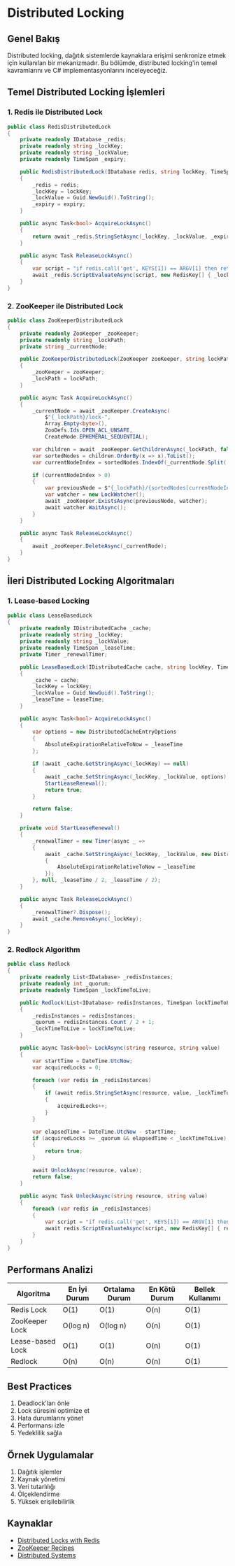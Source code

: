 # Distributed Locking

## Genel Bakış

Distributed locking, dağıtık sistemlerde kaynaklara erişimi senkronize etmek için kullanılan bir mekanizmadır. Bu bölümde, distributed locking'in temel kavramlarını ve C# implementasyonlarını inceleyeceğiz.

## Temel Distributed Locking İşlemleri

### 1. Redis ile Distributed Lock

```csharp
public class RedisDistributedLock
{
    private readonly IDatabase _redis;
    private readonly string _lockKey;
    private readonly string _lockValue;
    private readonly TimeSpan _expiry;

    public RedisDistributedLock(IDatabase redis, string lockKey, TimeSpan expiry)
    {
        _redis = redis;
        _lockKey = lockKey;
        _lockValue = Guid.NewGuid().ToString();
        _expiry = expiry;
    }

    public async Task<bool> AcquireLockAsync()
    {
        return await _redis.StringSetAsync(_lockKey, _lockValue, _expiry, When.NotExists);
    }

    public async Task ReleaseLockAsync()
    {
        var script = "if redis.call('get', KEYS[1]) == ARGV[1] then return redis.call('del', KEYS[1]) else return 0 end";
        await _redis.ScriptEvaluateAsync(script, new RedisKey[] { _lockKey }, new RedisValue[] { _lockValue });
    }
}
```

### 2. ZooKeeper ile Distributed Lock

```csharp
public class ZooKeeperDistributedLock
{
    private readonly ZooKeeper _zooKeeper;
    private readonly string _lockPath;
    private string _currentNode;

    public ZooKeeperDistributedLock(ZooKeeper zooKeeper, string lockPath)
    {
        _zooKeeper = zooKeeper;
        _lockPath = lockPath;
    }

    public async Task AcquireLockAsync()
    {
        _currentNode = await _zooKeeper.CreateAsync(
            $"{_lockPath}/lock-",
            Array.Empty<byte>(),
            ZooDefs.Ids.OPEN_ACL_UNSAFE,
            CreateMode.EPHEMERAL_SEQUENTIAL);

        var children = await _zooKeeper.GetChildrenAsync(_lockPath, false);
        var sortedNodes = children.OrderBy(x => x).ToList();
        var currentNodeIndex = sortedNodes.IndexOf(_currentNode.Split('/').Last());

        if (currentNodeIndex > 0)
        {
            var previousNode = $"{_lockPath}/{sortedNodes[currentNodeIndex - 1]}";
            var watcher = new LockWatcher();
            await _zooKeeper.ExistsAsync(previousNode, watcher);
            await watcher.WaitAsync();
        }
    }

    public async Task ReleaseLockAsync()
    {
        await _zooKeeper.DeleteAsync(_currentNode);
    }
}
```

## İleri Distributed Locking Algoritmaları

### 1. Lease-based Locking

```csharp
public class LeaseBasedLock
{
    private readonly IDistributedCache _cache;
    private readonly string _lockKey;
    private readonly string _lockValue;
    private readonly TimeSpan _leaseTime;
    private Timer _renewalTimer;

    public LeaseBasedLock(IDistributedCache cache, string lockKey, TimeSpan leaseTime)
    {
        _cache = cache;
        _lockKey = lockKey;
        _lockValue = Guid.NewGuid().ToString();
        _leaseTime = leaseTime;
    }

    public async Task<bool> AcquireLockAsync()
    {
        var options = new DistributedCacheEntryOptions
        {
            AbsoluteExpirationRelativeToNow = _leaseTime
        };

        if (await _cache.GetStringAsync(_lockKey) == null)
        {
            await _cache.SetStringAsync(_lockKey, _lockValue, options);
            StartLeaseRenewal();
            return true;
        }

        return false;
    }

    private void StartLeaseRenewal()
    {
        _renewalTimer = new Timer(async _ =>
        {
            await _cache.SetStringAsync(_lockKey, _lockValue, new DistributedCacheEntryOptions
            {
                AbsoluteExpirationRelativeToNow = _leaseTime
            });
        }, null, _leaseTime / 2, _leaseTime / 2);
    }

    public async Task ReleaseLockAsync()
    {
        _renewalTimer?.Dispose();
        await _cache.RemoveAsync(_lockKey);
    }
}
```

### 2. Redlock Algorithm

```csharp
public class Redlock
{
    private readonly List<IDatabase> _redisInstances;
    private readonly int _quorum;
    private readonly TimeSpan _lockTimeToLive;

    public Redlock(List<IDatabase> redisInstances, TimeSpan lockTimeToLive)
    {
        _redisInstances = redisInstances;
        _quorum = redisInstances.Count / 2 + 1;
        _lockTimeToLive = lockTimeToLive;
    }

    public async Task<bool> LockAsync(string resource, string value)
    {
        var startTime = DateTime.UtcNow;
        var acquiredLocks = 0;

        foreach (var redis in _redisInstances)
        {
            if (await redis.StringSetAsync(resource, value, _lockTimeToLive, When.NotExists))
            {
                acquiredLocks++;
            }
        }

        var elapsedTime = DateTime.UtcNow - startTime;
        if (acquiredLocks >= _quorum && elapsedTime < _lockTimeToLive)
        {
            return true;
        }

        await UnlockAsync(resource, value);
        return false;
    }

    public async Task UnlockAsync(string resource, string value)
    {
        foreach (var redis in _redisInstances)
        {
            var script = "if redis.call('get', KEYS[1]) == ARGV[1] then return redis.call('del', KEYS[1]) else return 0 end";
            await redis.ScriptEvaluateAsync(script, new RedisKey[] { resource }, new RedisValue[] { value });
        }
    }
}
```

## Performans Analizi

| Algoritma | En İyi Durum | Ortalama Durum | En Kötü Durum | Bellek Kullanımı |
|-----------|-------------|----------------|---------------|------------------|
| Redis Lock | O(1) | O(1) | O(n) | O(1) |
| ZooKeeper Lock | O(log n) | O(log n) | O(n) | O(1) |
| Lease-based Lock | O(1) | O(1) | O(n) | O(1) |
| Redlock | O(n) | O(n) | O(n) | O(1) |

## Best Practices

1. Deadlock'ları önle
2. Lock süresini optimize et
3. Hata durumlarını yönet
4. Performansı izle
5. Yedeklilik sağla

## Örnek Uygulamalar

1. Dağıtık işlemler
2. Kaynak yönetimi
3. Veri tutarlılığı
4. Ölçeklendirme
5. Yüksek erişilebilirlik

## Kaynaklar

- [Distributed Locks with Redis](https://redis.io/topics/distlock)
- [ZooKeeper Recipes](https://zookeeper.apache.org/doc/current/recipes.html)
- [Distributed Systems](https://www.tutorialspoint.com/distributed_system/index.htm) 